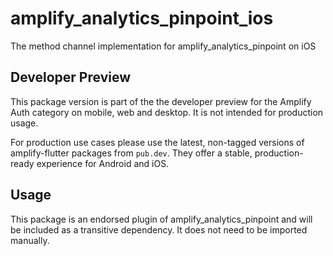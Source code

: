 # amplify_analytics_pinpoint_ios

The method channel implementation for amplify_analytics_pinpoint on iOS

## Developer Preview

This package version is part of the the developer preview for the Amplify Auth category on mobile, web and desktop. It is not intended for production usage. 

For production use cases please use the latest, non-tagged versions of amplify-flutter packages from `pub.dev`. They offer a stable, production-ready experience for Android and iOS.

## Usage

This package is an endorsed plugin of amplify_analytics_pinpoint and will be included as a transitive dependency. It does not need to be imported manually.
